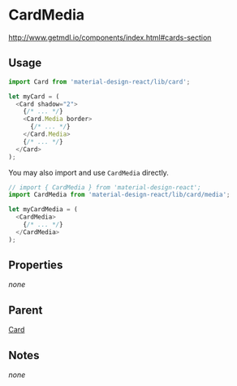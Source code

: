 # CardMedia

http://www.getmdl.io/components/index.html#cards-section


## Usage

```javascript
import Card from 'material-design-react/lib/card';

let myCard = (
  <Card shadow="2">
    {/* ... */}
    <Card.Media border>
      {/* ... */}
    </Card.Media>
    {/* ... */}
  </Card>
);
```

You may also import and use `CardMedia` directly.

```javascript
// import { CardMedia } from 'material-design-react';
import CardMedia from 'material-design-react/lib/card/media';

let myCardMedia = (
  <CardMedia>
    {/* ... */}
  </CardMedia>
);
```


## Properties

*none*


## Parent

[Card](../README.md)


## Notes
*none*
